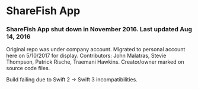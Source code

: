 # ShareFish App
### ShareFish App shut down in November 2016. Last updated Aug 14, 2016

Original repo was under company account. Migrated to personal account here on 5/10/2017 for display.
Contributors: John Malatras, Stevie Thompson, Patrick Rische, Traemani Hawkins. Creator/owner marked on source code files.

Build failing due to Swift 2 -> Swift 3 incompatibilities. 

